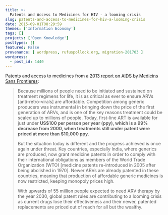 ```yaml
---
title: >-
  Patents and Access to Medicines for HIV - a looming crisis
slug: patents-and-access-to-medicines-for-hiv-a-looming-crisis
date: 2015-09-01T08:29:59
themes: ['Information Economy']
tags: []
projects: ['Open Knowledge']
posttypes: []
featured: False
provenance: [ wordpress, rufuspollock.org, migration-201703 ]
wordpress:
  - post_id: 1440
---
```


Patents and access to medicines from a [2013 report on AIDS by Medicins Sans Frontieres](http://www.msfaccess.org/sites/default/files/AIDS_Report_UTW16_ENG_2013.pdf):

> Because millions of people need to be initiated and sustained on treatment regimens for life, it is as critical as ever to ensure ARVs [anti-retro-virals] are affordable.  Competition among generic producers was instrumental in bringing down the price of the first generation of ARVs, and is one of the key reasons treatment could be scaled up to millions of people. Today, first-line ART is available for just under **US$100 per person per year (ppy), which is a 99% decrease from 2000, when treatments still under patent were priced at more than $10,000 ppy**.
> 
> But the situation today is different and the progress achieved is once again under threat. Key countries, especially India, where generics are produced, now grant medicine patents in order to comply with their international obligations as members of the World Trade Organization (WTO) [medicine patents re-introduced in 2005 after being abolished in 1970]. Newer ARVs are already patented in these countries, meaning that production of affordable generic medicines is now restricted, keeping monopoly prices high.
>
> With upwards of 55 million people expected to need ARV therapy by the year 2030, global patent rules are contributing to a looming crisis as current drugs lose their effectiveness and their newer, patented replacements are priced out of reach for all but the wealthy.

